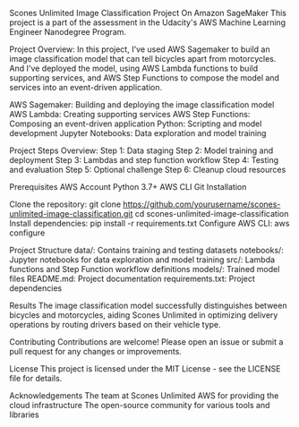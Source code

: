 Scones Unlimited Image Classification Project On Amazon SageMaker
This project is a part of the assessment in the Udacity's AWS Machine Learning Engineer Nanodegree Program.

Project Overview:
In this project, I've used AWS Sagemaker to build an image classification model that can tell bicycles apart from motorcycles. And I've deployed the model, using AWS Lambda functions to build supporting services, and AWS Step Functions to compose the model and services into an event-driven application.

AWS Sagemaker: Building and deploying the image classification model
AWS Lambda: Creating supporting services
AWS Step Functions: Composing an event-driven application
Python: Scripting and model development
Jupyter Notebooks: Data exploration and model training

Project Steps Overview:
Step 1: Data staging
Step 2: Model training and deployment
Step 3: Lambdas and step function workflow
Step 4: Testing and evaluation
Step 5: Optional challenge
Step 6: Cleanup cloud resources

Prerequisites
AWS Account
Python 3.7+
AWS CLI
Git
Installation

Clone the repository:
git clone https://github.com/yourusername/scones-unlimited-image-classification.git
cd scones-unlimited-image-classification
Install dependencies:
pip install -r requirements.txt
Configure AWS CLI:
aws configure

Project Structure
data/: Contains training and testing datasets
notebooks/: Jupyter notebooks for data exploration and model training
src/: Lambda functions and Step Function workflow definitions
models/: Trained model files
README.md: Project documentation
requirements.txt: Project dependencies

Results
The image classification model successfully distinguishes between bicycles and motorcycles, aiding Scones Unlimited in optimizing delivery operations by routing drivers based on their vehicle type.

Contributing
Contributions are welcome! Please open an issue or submit a pull request for any changes or improvements.

License
This project is licensed under the MIT License - see the LICENSE file for details.

Acknowledgements
The team at Scones Unlimited
AWS for providing the cloud infrastructure
The open-source community for various tools and libraries
